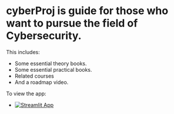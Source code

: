 # cyberProj is guide for those who want to pursue the field of Cybersecurity.
This includes:
- Some essential theory books.
- Some essential practical books.
- Related courses
- And a roadmap video.

To view the app:
- [![Streamlit App](https://static.streamlit.io/badges/streamlit_badge_black_white.svg)](https://liblupus.streamlit.app)
